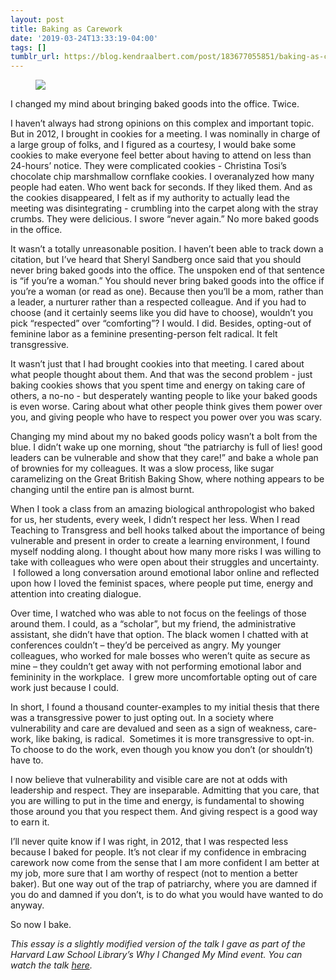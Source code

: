 ```yaml
---
layout: post
title: Baking as Carework
date: '2019-03-24T13:33:19-04:00'
tags: []
tumblr_url: https://blog.kendraalbert.com/post/183677055851/baking-as-carework
---
```

<figure class="tmblr-full" data-orig-height="2053" data-orig-width="4017"><img src="https://66.media.tumblr.com/58e78c10651fe4ced33826c478c0f221/tumblr_inline_povshy2Y641rrgb56_540.jpg" data-orig-height="2053" data-orig-width="4017"></figure>

I changed my mind about bringing baked goods into the office. Twice.

<!-- more -->

I haven’t always had strong opinions on this complex and important topic. But in 2012, I brought in cookies for a meeting. I was nominally in charge of a large group of folks, and I figured as a courtesy, I would bake some cookies to make everyone feel better about having to attend on less than 24-hours’ notice. They were complicated cookies - Christina Tosi’s chocolate chip marshmallow cornflake cookies. I overanalyzed how many people had eaten. Who went back for seconds. If they liked them. And as the cookies disappeared, I felt as if my authority to actually lead the meeting was disintegrating - crumbling into the carpet along with the stray crumbs. They were delicious. I swore “never again.” No more baked goods in the office.

It wasn’t a totally unreasonable position. I haven’t been able to track down a citation, but I’ve heard that Sheryl Sandberg once said that you should never bring baked goods into the office. The unspoken end of that sentence is “if you’re a woman.” You should never bring baked goods into the office if you’re a woman (or read as one). Because then you’ll be a mom, rather than a leader, a nurturer rather than a respected colleague. And if you had to choose (and it certainly seems like you did have to choose), wouldn’t you pick “respected” over “comforting”? I would. I did. Besides, opting-out of feminine labor as a feminine presenting-person felt radical. It felt transgressive.

It wasn’t just that I had brought cookies into that meeting. I cared about what people thought about them. And that was the second problem - just baking cookies shows that you spent time and energy on taking care of others, a no-no - but desperately wanting people to like your baked goods is even worse. Caring about what other people think gives them power over you, and giving people who have to respect you power over you was scary.

Changing my mind about my no baked goods policy wasn’t a bolt from the blue. I didn’t wake up one morning, shout “the patriarchy is full of lies! good leaders can be vulnerable and show that they care!” and bake a whole pan of brownies for my colleagues. It was a slow process, like sugar caramelizing on the Great British Baking Show, where nothing appears to be changing until the entire pan is almost burnt.&nbsp;

When I took a class from an amazing biological anthropologist who baked for us, her students, every week, I didn’t respect her less. When I read Teaching to Transgress and bell hooks talked about the importance of being vulnerable and present in order to create a learning environment, I found myself nodding along. I thought about how many more risks I was willing to take with colleagues who were open about their struggles and uncertainty. &nbsp;I followed a long conversation around emotional labor online and reflected upon how I loved the feminist spaces, where people put time, energy and attention into creating dialogue.&nbsp;

Over time, I watched who was able to not focus on the feelings of those around them. I could, as a “scholar”, but my friend, the administrative assistant, she didn’t have that option. The black women I chatted with at conferences couldn’t – they’d be perceived as angry. My younger colleagues, who worked for male bosses who weren’t quite as secure as mine – they couldn’t get away with not performing emotional labor and femininity in the workplace. &nbsp;I grew more uncomfortable opting out of care work just because I could.

In short, I found a thousand counter-examples to my initial thesis that there was a transgressive power to just opting out. In a society where vulnerability and care are devalued and seen as a sign of weakness, care-work, like baking, is radical. &nbsp;Sometimes it is more transgressive to opt-in. To choose to do the work, even though you know you don’t (or shouldn’t) have to.

I now believe that vulnerability and visible care are not at odds with leadership and respect. They are inseparable. Admitting that you care, that you are willing to put in the time and energy, is fundamental to showing those around you that you respect them. And giving respect is a good way to earn it.

I’ll never quite know if I was right, in 2012, that I was respected less because I baked for people. It’s not clear if my confidence in embracing carework now come from the sense that I am more confident I am better at my job, more sure that I am worthy of respect (not to mention a better baker). But one way out of the trap of patriarchy, where you are damned if you do and damned if you don’t, is to do what you would have wanted to do anyway.

So now I bake.

_This essay is a slightly modified version of the talk I gave as part of the Harvard Law School Library’s Why I Changed My Mind event. You can watch the talk [here](https://www.youtube.com/watch?time_continue=3111&v=R7DY7DgOsdU).&nbsp;_

